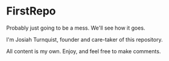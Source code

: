 # FirstRepo
Probably just going to be a mess. We'll see how it goes.

I'm Josiah Turnquist, founder and care-taker of this repository. 

All content is my own. Enjoy, and feel free to make comments.
